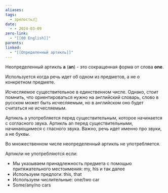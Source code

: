 ```yaml
---
aliases: 
tags:
  - зрелость/🌱
date:
  - - 2024-03-09
zero-link:
  - "[[00 English]]"
parents: 
linked:
  - "[[Определенный артикль]]"
---
```

Неопределенный артикль **a** (**an**) - это сокращенная форма от слова **one**.

Используется когда речь идет об одном из предметов, а не о конкретном предмете.

Исчесляемое существительное в единственном числе. Однако, стоит помнить, что ориентироваться нужно на английский словарь, слово в русском может быть исчесляемым, но в английском оно будет считаться не исчесляемым.

Артикль a употребляется перед существительным, которое начинается с согласного звука. Артикль an перед существительными, начинающимеся с гласного звука. Важно, речь идет именно про звуки, а не буквы.

Во множественном числе неопределенный артикль не употребляется.

Артикли не употребляются если:
- Мы указываем принадлежность предмета с помощью притяжательного местоимения: my, his и так далее
- Используем предлоги: this, that
- Используем числительные: one/two car
- Some/any/no cars

